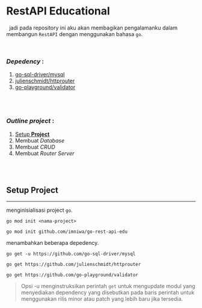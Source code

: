 # **RestAPI Educational**
&nbsp; jadi pada repository ini aku akan membagikan pengalamanku dalam membangun `RestAPI` dengan menggunakan bahasa `go`.

<br>

### *Depedency* :
1. [go-sql-driver/mysql](https://github.com/go-sql-driver/mysql)
2. [julienschmidt/httprouter](https://github.com/julienschmidt/httprouter)
3. [go-playground/validator](https://github.com/go-playground/validator)

<br>
<br>

### *Outline project* :
 1. [Setup **Project**](#setup-project)
 2. Membuat _Database_
 3. Membuat _CRUD_
 4. Membuat _Router Server_

<br>
<br>

## **Setup Project**
---
menginisialisasi project `go`.

```
go mod init <nama-project>

go mod init github.com/imniwa/go-rest-api-edu
```

menambahkan beberapa depedency.
```
go get -u https://github.com/go-sql-driver/mysql

go get https://github.com/julienschmidt/httprouter

go get https://github.com/go-playground/validator
```
> Opsi -u menginstruksikan perintah `get` untuk mengupdate modul yang menyediakan dependency yang disebutkan pada baris perintah untuk menggunakan rilis minor atau patch yang lebih baru jika tersedia.


